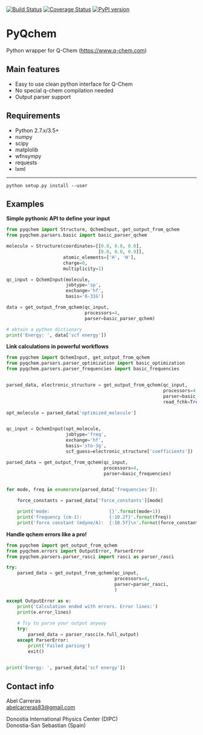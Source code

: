 [![Build Status](https://travis-ci.com/abelcarreras/PyQchem.svg?branch=master)](https://travis-ci.com/abelcarreras/PyQchem)
[![Coverage Status](https://coveralls.io/repos/github/abelcarreras/PyQchem/badge.svg?branch=development)](https://coveralls.io/github/abelcarreras/PyQchem?branch=development)
[![PyPI version](https://badge.fury.io/py/pyqchem.svg)](https://badge.fury.io/py/pyqchem)

PyQchem
=======
Python wrapper for Q-Chem (https://www.q-chem.com)

Main features
-------------
- Easy to use clean python interface for Q-Chem
- No special q-chem compilation needed
- Output parser support 

Requirements
------------
- Python 2.7.x/3.5+
- numpy
- scipy
- matplolib
- wfnsympy
- requests
- lxml
------------
```shell
python setup.py install --user
```


Examples 
--------
**Simple pythonic API to define your input**

```python
from pyqchem import Structure, QchemInput, get_output_from_qchem
from pyqchem.parsers.basic import basic_parser_qchem

molecule = Structure(coordinates=[[0.0, 0.0, 0.0],
                                  [0.0, 0.0, 0.9]],
                     atomic_elements=['H', 'H'],
                     charge=0,
                     multiplicity=1)

qc_input = QchemInput(molecule,
                      jobtype='sp',
                      exchange='hf',
                      basis='6-31G')

data = get_output_from_qchem(qc_input,
                             processors=4,
                             parser=basic_parser_qchem)

# obtain a python dictionary
print('Energy: ', data['scf energy'])
```

**Link calculations in powerful workflows**

```python
from pyqchem import QchemInput, get_output_from_qchem
from pyqchem.parsers.parser_optimization import basic_optimization
from pyqchem.parsers.parser_frequencies import basic_frequencies


parsed_data, electronic_structure = get_output_from_qchem(qc_input,
                                                          processors=4,
                                                          parser=basic_optimization,
                                                          read_fchk=True)

opt_molecule = parsed_data['optimized_molecule']


qc_input = QchemInput(opt_molecule,
                      jobtype='freq',
                      exchange='hf',
                      basis='sto-3g',
                      scf_guess=electronic_structure['coefficients'])

parsed_data = get_output_from_qchem(qc_input,
                                    processors=4,
                                    parser=basic_frequencies)


for mode, freq in enumerate(parsed_data['frequencies']):

    force_constants = parsed_data['force_constants'][mode]

    print('mode:                      {}'.format(mode+1))
    print('frequency (cm-1):          {:10.2f}'.format(freq))
    print('force constant (mdyne/A):  {:10.5f}\n'.format(force_constants))

```

**Handle qchem errors like a pro!**

```python
from pyqchem import get_output_from_qchem
from pyqchem.errors import OutputError, ParserError
from pyqchem.parsers.parser_rasci import rasci as parser_rasci

try:
    parsed_data = get_output_from_qchem(qc_input,
                                        processors=4,
                                        parser=parser_rasci,
                                        )

except OutputError as e:
    print('Calculation ended with errors. Error lines:')
    print(e.error_lines)
    
    # Try to parse your output anyway
    try: 
        parsed_data = parser_rasci(e.full_output)
    except ParserError:
        print('Failed parsing')
        exit()


print('Energy: ', parsed_data['scf energy'])
```

Contact info
------------
Abel Carreras  
abelcarreras83@gmail.com

Donostia International Physics Center (DIPC)  
Donostia-San Sebastian (Spain)